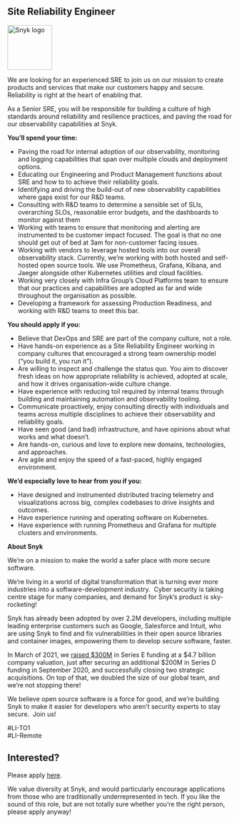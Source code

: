Site Reliability Engineer
---

<img src="https://res.cloudinary.com/snyk/image/upload/v1537345894/press-kit/brand/logo-black.png" width="100" alt="Snyk logo" />

<p><span style="font-weight: 400;">We are looking for an experienced SRE to join us on our mission to create products and services that make our customers happy and secure. Reliability is right at the heart of enabling that.</span></p>
<p><span style="font-weight: 400;">As a Senior SRE, you will be responsible for building a culture of high standards around reliability and resilience practices, and paving the road for our observability capabilities at Snyk.</span></p>
<p><strong>You’ll spend your time:</strong></p>
<ul>
<li style="font-weight: 400;"><span style="font-weight: 400;">Paving the road for internal adoption of our observability, monitoring and logging capabilities that span over multiple clouds and deployment options.</span></li>
<li style="font-weight: 400;"><span style="font-weight: 400;">Educating our Engineering and Product Management functions about SRE and how to to achieve their reliability goals.</span></li>
<li style="font-weight: 400;"><span style="font-weight: 400;">Identifying and driving the build-out of new observability capabilities where gaps exist for our R&amp;D teams.</span></li>
<li style="font-weight: 400;"><span style="font-weight: 400;">Consulting with R&amp;D teams to determine a sensible set of SLIs, overarching SLOs, reasonable error budgets, and the dashboards to monitor against them</span></li>
<li style="font-weight: 400;"><span style="font-weight: 400;">Working with teams to ensure that monitoring and alerting are instrumented to be customer impact focused. The goal is that no one should get out of bed at 3am for non-customer facing issues.</span></li>
<li style="font-weight: 400;"><span style="font-weight: 400;">Working with vendors to leverage hosted tools into our overall observability stack.</span> <span style="font-weight: 400;">Currently, we’re working with both hosted and self-hosted open source tools. We use Prometheus, Grafana, Kibana, and Jaeger alongside other Kubernetes utilities and cloud facilities.</span></li>
<li style="font-weight: 400;"><span style="font-weight: 400;">Working very closely with Infra Group’s Cloud Platforms team to ensure that our practices and capabilities are adopted as far and wide throughout the organisation as possible.</span></li>
<li style="font-weight: 400;"><span style="font-weight: 400;">Developing a framework for assessing Production Readiness, and working with R&amp;D teams to meet this bar.</span></li>
</ul>
<p><strong>You should apply if you:</strong></p>
<ul>
<li style="font-weight: 400;"><span style="font-weight: 400;">Believe that DevOps and SRE are part of the company culture, not a role.</span></li>
<li style="font-weight: 400;"><span style="font-weight: 400;">Have hands-on experience as a Site Reliability Engineer working in company cultures that encouraged a strong team ownership model (“you build it, you run it”).</span></li>
<li style="font-weight: 400;"><span style="font-weight: 400;">Are willing to inspect and challenge the status quo. You aim to discover fresh ideas on how appropriate reliability is achieved, adopted at scale, and how it drives organisation-wide culture change.</span></li>
<li style="font-weight: 400;"><span style="font-weight: 400;">Have experience with reducing toil required by internal teams through building and maintaining automation and observability tooling.</span></li>
<li style="font-weight: 400;"><span style="font-weight: 400;">Communicate proactively, enjoy consulting directly with individuals and teams across multiple disciplines to achieve their observability and reliability goals.</span></li>
<li style="font-weight: 400;"><span style="font-weight: 400;">Have seen good (and bad) infrastructure, and have opinions about what works and what doesn’t.</span></li>
<li style="font-weight: 400;"><span style="font-weight: 400;">Are hands-on, curious and love to explore new domains, technologies, and approaches.</span></li>
<li style="font-weight: 400;"><span style="font-weight: 400;">Are agile and enjoy the speed of a fast-paced, highly engaged environment.</span></li>
</ul>
<p><strong>We’d especially love to hear from you if you:</strong></p>
<ul>
<li style="font-weight: 400;"><span style="font-weight: 400;">Have designed and instrumented distributed tracing telemetry and visualizations across big, complex codebases to drive insights and outcomes.</span></li>
<li style="font-weight: 400;"><span style="font-weight: 400;">Have experience running and operating software on Kubernetes.</span></li>
<li style="font-weight: 400;"><span style="font-weight: 400;">Have experience with running Prometheus and Grafana for multiple clusters and environments.</span></li>
</ul>
<p class="p1"><span class="s1"><strong>About Snyk</strong></span></p>
<p>We’re on a mission to make the world a safer place with more secure software.</p>
<p>We’re living in a world of digital transformation that is turning ever more industries into a software-development industry.&nbsp; Cyber security is taking centre stage for many companies, and demand for Snyk’s product is sky-rocketing!&nbsp;&nbsp;</p>
<p>Snyk has already been adopted by over 2.2M developers, including multiple leading enterprise customers such as Google, Salesforce and Intuit, who are using Snyk to find and fix vulnerabilities in their open source libraries and container images, empowering them to develop secure software, faster.</p>
<p>In March of 2021, we&nbsp;<a href="https://snyk.io/news/snyk-advances-developer-first-security-with-series-e-investment/" target="_blank">raised $300M</a>&nbsp;in Series E funding at a $4.7 billion company valuation, just after securing an additional $200M in Series D funding in September 2020, and successfully closing two strategic acquisitions. On top of that, we doubled the size of our global team, and we’re not stopping there!&nbsp;&nbsp;</p>
<p>We believe open source software is a force for good, and we’re building Snyk to make it easier for developers who aren’t security experts to stay secure.&nbsp; Join us!</p>
<p>#LI-TO1<br>#LI-Remote</p>

Interested?
---

Please apply [here](https://boards.greenhouse.io/snyk/jobs/5229229002#app).

We value diversity at Snyk, and would particularly encourage applications from those who are traditionally underrepresented in tech.
If you like the sound of this role, but are not totally sure whether you’re the right person, please apply anyway!
